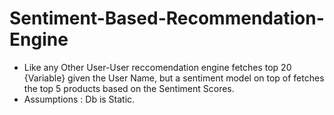 # Sentiment-Based-Recommendation-Engine
- Like any Other User-User reccomendation engine fetches top 20 {Variable} given the User Name, but a sentiment model on top of fetches the top 5 products based on the Sentiment Scores.
- Assumptions : Db is Static.
